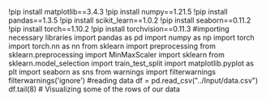 !pip install matplotlib==3.4.3
!pip install numpy==1.21.5
!pip install pandas==1.3.5
!pip install scikit_learn==1.0.2
!pip install seaborn==0.11.2
!pip install torch==1.10.2
!pip install torchvision==0.11.3
#importing necessary libraries
import pandas as pd
import numpy as np
import torch
import torch.nn as nn
from sklearn import preprocessing
from sklearn.preprocessing import MinMaxScaler
import sklearn
from sklearn.model_selection import train_test_split
import matplotlib.pyplot as plt
import seaborn as sns
from warnings import filterwarnings
filterwarnings('ignore')
#reading data
df = pd.read_csv("../Input/data.csv")
df.tail(8)  # Visualizing some of the rows of our data 
